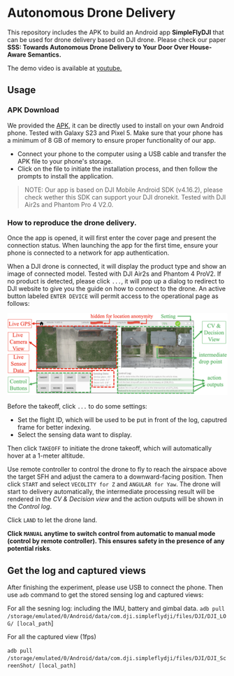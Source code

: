 # Autonomous Drone Delivery

This repository includes the APK to build an Android app __SimpleFlyDJI__ that can be used for drone delivery based on DJI drone. Please check our paper **SSS: Towards Autonomous Drone Delivery to Your Door Over House-Aware Semantics.** 

The demo video is available at [youtube.](https://www.youtube.com/watch?v=090d-8ZvHyw&list=PLLzN69of2f9bD5ZfPYhDpkAv-Pz2zI7Ac&index=1&t=11s.)


## Usage
### APK Download
We provided the [APK](https://mssn3.cs.purdue.edu/owncloud/index.php/f/4937012), it can be directly used to install on your own Android phone. Tested with Galaxy S23 and Pixel 5. Make sure that your phone has a minimum of 8 GB of memory to ensure proper functionality of our app. 

* Connect your phone to the computer using a USB cable and transfer the APK file to your phone's storage. 
* Click on the file to initiate the installation process, and then follow the prompts to install the application.

> NOTE: Our app is based on DJI Mobile Android SDK (v4.16.2), please check wether this SDK can support your DJI dronekit. Tested with DJI Air2s and Phantom Pro 4 V2.0.

### How to reproduce the drone delivery.
Once the app is opened, it will first enter the cover page and present the connection status. When launching the app for the first time, ensure your phone is connected to a network for app authentication. 

When a DJI drone is connected, it will display the product type and show an image of connected model. Tested with DJI Air2s and Phantom 4 ProV2. If no product is detected, please click `...`, it will pop up a dialog to redirect to DJI website to give you the guide on how to connect to the drone. An active button labeled `ENTER DEVICE` will permit access to the operational page as follows:

![](app.png)

Before the takeoff, click `...` to do some settings:

* Set the flight ID, which will be used to be put in front of the log, caputred frame for better indexing. 
* Select the sensing data want to display.

Then click `TAKEOFF` to initiate the drone takeoff, which will automatically hover at a 1-meter altitude.

Use remote controller to control the drone to fly to reach the airspace above the target SFH and adjust the camera to a downward-facing position. Then click `START` and select `VECOLITY for Z` and `ANGULAR for Yaw`. The drone will start to delivery automatically, the intermediate processing result will be rendered in the *CV & Decision view* and the action outputs will be shown in the *Control log*.

Click `LAND` to let the drone land.

**Click `MANUAL` anytime to switch control from automatic to manual mode (control by remote controller). This ensures safety in the presence of any potential risks**.



## Get the log and captured views
After finishing the experiment, please use USB to connect the phone. Then use `adb` command to get the stored sensing log and captured views:

For all the sesning log: including the IMU, battery and gimbal data.
	`adb pull /storage/emulated/0/Android/data/com.dji.simpleflydji/files/DJI/DJI_LOG/ [local_path`]
	
For all the captured view (1fps)

`adb pull /storage/emulated/0/Android/data/com.dji.simpleflydji/files/DJI/DJI_ScreenShot/ [local_path]`